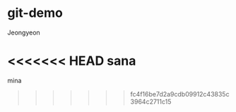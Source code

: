 # git-demo
Jeongyeon

<<<<<<< HEAD
sana
=======
mina
>>>>>>> fc4f16be7d2a9cdb09912c43835c3964c2711c15

